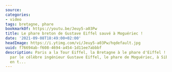 ```yaml
---
source:
categories:
- video
tags: bretagne, phare
bookmarkOf: https://youtu.be/Jeuy5-a03Pw
title: Le phare breton de Gustave Eiffel sauvé à Moguériec !
date: '2021-09-08T18:49:00+02:00'
headImage: https://i.ytimg.com/vi/Jeuy5-a03Pw/hqdefault.jpg
uuid: f76694ab-f608-4694-a454-1d11ee7abbbf
description: Paris a la Tour Eiffel, la Bretagne à le phare d'Eiffel ! Conçu en 1876
  par le célèbre ingénieur Gustave Eiffel, le phare de Moguériec, à Sibiril, était
  en t...
---
```


